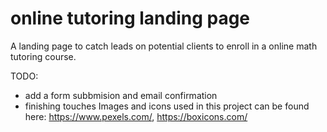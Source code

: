 # online tutoring landing page
A landing page to catch leads on potential clients to enroll in a online math tutoring course.

TODO:
- add a form subbmision and email confirmation 
- finishing touches
Images and icons used in this project can be found here: https://www.pexels.com/, https://boxicons.com/
